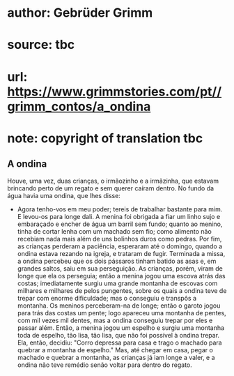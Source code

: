 # author: Gebrüder Grimm
# source: tbc
# url: https://www.grimmstories.com/pt//grimm_contos/a_ondina
# note: copyright of translation tbc

## A ondina 

Houve, uma vez, duas crianças, o irmãozinho e a irmãzinha, que estavam
brincando perto de um regato e sem querer caíram dentro. No fundo da
água havia uma ondina, que lhes disse:
- Agora tenho-vos em meu poder; tereis de trabalhar bastante para mim.
E levou-os para longe dali. A menina foi obrigada a fiar um linho sujo e
embaraçado e encher de água um barril sem fundo; quanto ao menino, tinha
de cortar lenha com um machado sem fio; como alimento não recebiam nada
mais além de uns bolinhos duros como pedras.
Por fim, as crianças perderam a paciência, esperaram até o domingo,
quando a ondina estava rezando na igreja, e trataram de fugir. Terminada
a missa, a ondina percebeu que os dois pássaros tinham batido as asas e,
em grandes saltos, saiu em sua perseguição. As crianças, porém, viram de
longe que ela os perseguia; então a menina jogou uma escova atrás das
costas; imediatamente surgiu uma grande montanha de escovas com milhares
e milhares de pelos pungentes, sobre os quais a ondina teve de trepar
com enorme dificuldade; mas o conseguiu e transpôs a montanha.
Os meninos perceberam-na de longe; então o garoto jogou para trás das
costas um pente; logo apareceu uma montanha de pentes, com mil vezes mil
dentes, mas a ondina conseguiu trepar por eles e passar além. Então, a
menina jogou um espelho e surgiu uma montanha toda de espelho, tão lisa,
tão lisa, que não foi possível à ondina trepar. Ela, então, decidiu:
"Corro depressa para casa e trago o machado para quebrar a montanha de
espelho."
Mas, até chegar em casa, pegar o machado e quebrar a montanha, as
crianças já iam longe a valer, e a ondina não teve remédio senão voltar
para dentro do regato.
